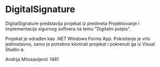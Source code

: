 # DigitalSignature

DigitalSignature predstavlja projekat iz predmeta Projektovanje i implementacija sigurnog softvera na temu "Digitalni potpis".

Projekat je odrađen kao .NET Windows Forms App. Pokretanje je vrlo jednostavno, samo je potrebno klonirati projekat i pokrenuti ga iz Visual Studio-a.

Andrija Milosavljević 1481
